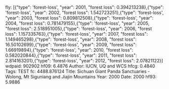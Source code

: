 fly: [{"type": 'forest-loss', "year": 2001, "forest loss": 0.394213238},{"type": 'forest-loss', "year": 2002, "forest loss": 1.542723251},{"type": 'forest-loss', "year": 2003, "forest loss": 0.809812508},{"type": 'forest-loss', "year": 2004, "forest loss": 0.781479155},{"type": 'forest-loss', "year": 2005, "forest loss": 2.518951005},{"type": 'forest-loss', "year": 2006, "forest loss": 1.157335763},{"type": 'forest-loss', "year": 2007, "forest loss": 1.149465298},{"type": 'forest-loss', "year": 2008, "forest loss": 16.50102699},{"type": 'forest-loss', "year": 2009, "forest loss": 1.66919894},{"type": 'forest-loss', "year": 2010, "forest loss": 0.582020844},{"type": 'forest-loss', "year": 2011, "forest loss": 2.814163201},{"type": 'forest-loss', "year": 2012, "forest loss": 2.07821122}]
wdpaid: 902902
hf09: 6.4876
Author: IUCN, UQ and WCS
hfcg: 0.4840
Tags: TEST
fc: 4488.876124
Title: Sichuan Giant Panda Sanctuaries - Wolong, Mt Siguniang and Jiajin Mountains
Year: 2000
Date: 2000
hf93: 5.9886
